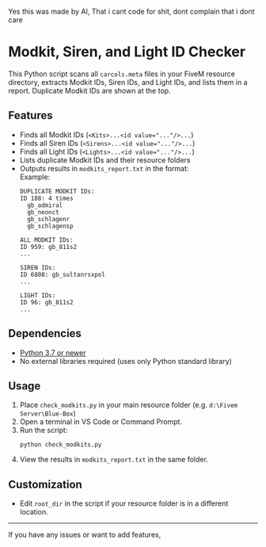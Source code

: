 Yes this was made by AI, That i cant code for shit, dont complain that i dont care

# Modkit, Siren, and Light ID Checker

This Python script scans all `carcols.meta` files in your FiveM resource directory, extracts Modkit IDs, Siren IDs, and Light IDs, and lists them in a report. Duplicate Modkit IDs are shown at the top.

## Features

- Finds all Modkit IDs (`<Kits>...<id value="..."/>...`)
- Finds all Siren IDs (`<Sirens>...<id value="..."/>...`)
- Finds all Light IDs (`<Lights>...<id value="..."/>...`)
- Lists duplicate Modkit IDs and their resource folders
- Outputs results in `modkits_report.txt` in the format:  
  Example:
  ```
  DUPLICATE MODKIT IDs:
  ID 188: 4 times
    gb_admiral
    gb_neonct
    gb_schlagenr
    gb_schlagensp

  ALL MODKIT IDs:
  ID 959: gb_811s2
  ...

  SIREN IDs:
  ID 6808: gb_sultanrsxpol
  ...

  LIGHT IDs:
  ID 96: gb_811s2
  ...
  ```

## Dependencies

- [Python 3.7 or newer](https://www.python.org/downloads/)
- No external libraries required (uses only Python standard library)

## Usage

1. Place `check_modkits.py` in your main resource folder (e.g. `d:\Fivem Server\Blue-Box`)
2. Open a terminal in VS Code or Command Prompt.
3. Run the script:
   ```
   python check_modkits.py
   ```
4. View the results in `modkits_report.txt` in the same folder.

## Customization

- Edit `root_dir` in the script if your resource folder is in a different location.

---

If you have any issues or want to add features,
